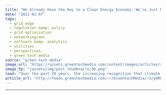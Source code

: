 ```yaml
---
title: "We Already Have the Key to a Clean Energy Economy. We’re Just Not Using It"
date: "2021-01-07"
tags: 
  - grid edge
  - regulation &amp; policy
  - grid optimization
  - networking/ami
  - software &amp; analytics
  - utilities
  - perspectives,
  - green tech media
source: "green tech media"
image_url: "https://assets.greentechmedia.com/content/images/articles/smart-meter-XL.jpg"
image_fp: "/assets/img/post_thumbnails/36.png"
lead: "Over the past 20 years, the increasing recognition that climate change poses a grave threat to our society has given rise to an entirely new clean energy economy. Almost every ambitious clean energy plan recognizes the importance of innovation in ren ..."
article_url: "http://feeds.greentechmedia.com/~r/GreentechMedia/~3/y0RUELyX0XU/we-already-have-the-key-to-a-clean-energy-economy-were-just-not-using-it"
---
```


---
